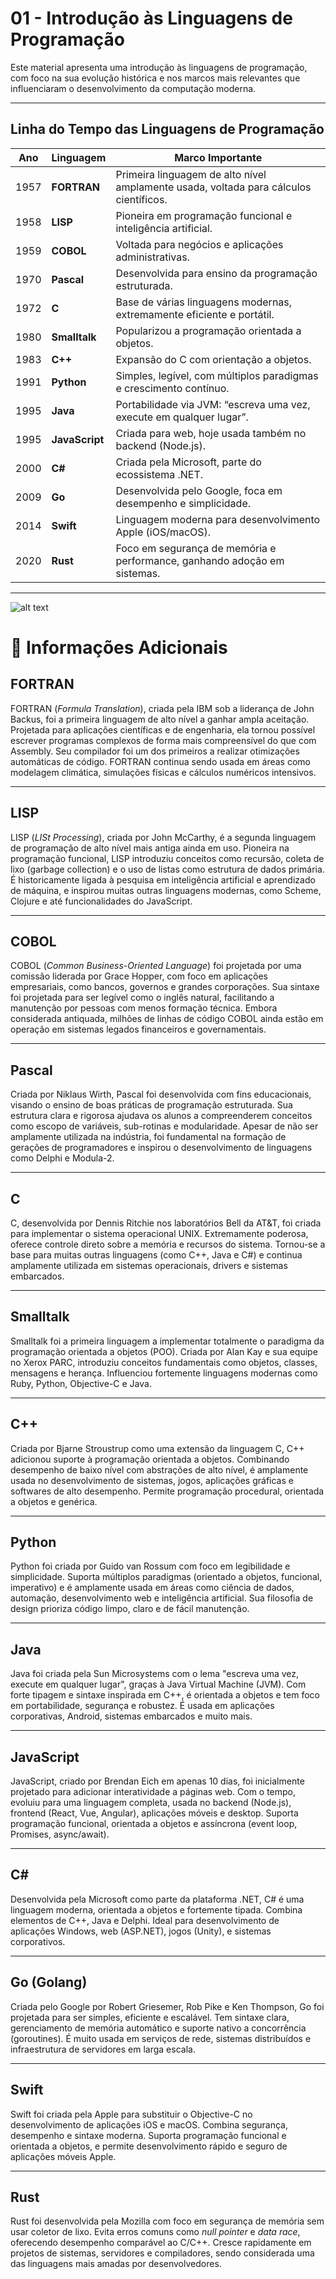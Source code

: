 # 01 - Introdução às Linguagens de Programação

Este material apresenta uma introdução às linguagens de programação, com foco na sua evolução histórica e nos marcos mais relevantes que influenciaram o desenvolvimento da computação moderna.

---

## Linha do Tempo das Linguagens de Programação

| Ano  | Linguagem      | Marco Importante                                                                      |
| ---- | -------------- | ------------------------------------------------------------------------------------- |
| 1957 | **FORTRAN**    | Primeira linguagem de alto nível amplamente usada, voltada para cálculos científicos. |
| 1958 | **LISP**       | Pioneira em programação funcional e inteligência artificial.                          |
| 1959 | **COBOL**      | Voltada para negócios e aplicações administrativas.                                   |
| 1970 | **Pascal**     | Desenvolvida para ensino da programação estruturada.                                  |
| 1972 | **C**          | Base de várias linguagens modernas, extremamente eficiente e portátil.                |
| 1980 | **Smalltalk**  | Popularizou a programação orientada a objetos.                                        |
| 1983 | **C++**        | Expansão do C com orientação a objetos.                                               |
| 1991 | **Python**     | Simples, legível, com múltiplos paradigmas e crescimento contínuo.                    |
| 1995 | **Java**       | Portabilidade via JVM: “escreva uma vez, execute em qualquer lugar”.                  |
| 1995 | **JavaScript** | Criada para web, hoje usada também no backend (Node.js).                              |
| 2000 | **C#**         | Criada pela Microsoft, parte do ecossistema .NET.                                     |
| 2009 | **Go**         | Desenvolvida pelo Google, foca em desempenho e simplicidade.                          |
| 2014 | **Swift**      | Linguagem moderna para desenvolvimento Apple (iOS/macOS).                             |
| 2020 | **Rust**       | Foco em segurança de memória e performance, ganhando adoção em sistemas.              |

---

![alt text](linguagens.png)

# 🔎 Informações Adicionais

## FORTRAN

FORTRAN (_Formula Translation_), criada pela IBM sob a liderança de John Backus, foi a primeira linguagem de alto nível a ganhar ampla aceitação. Projetada para aplicações científicas e de engenharia, ela tornou possível escrever programas complexos de forma mais compreensível do que com Assembly. Seu compilador foi um dos primeiros a realizar otimizações automáticas de código. FORTRAN continua sendo usada em áreas como modelagem climática, simulações físicas e cálculos numéricos intensivos.

---

## LISP

LISP (_LISt Processing_), criada por John McCarthy, é a segunda linguagem de programação de alto nível mais antiga ainda em uso. Pioneira na programação funcional, LISP introduziu conceitos como recursão, coleta de lixo (garbage collection) e o uso de listas como estrutura de dados primária. É historicamente ligada à pesquisa em inteligência artificial e aprendizado de máquina, e inspirou muitas outras linguagens modernas, como Scheme, Clojure e até funcionalidades do JavaScript.

---

## COBOL

COBOL (_Common Business-Oriented Language_) foi projetada por uma comissão liderada por Grace Hopper, com foco em aplicações empresariais, como bancos, governos e grandes corporações. Sua sintaxe foi projetada para ser legível como o inglês natural, facilitando a manutenção por pessoas com menos formação técnica. Embora considerada antiquada, milhões de linhas de código COBOL ainda estão em operação em sistemas legados financeiros e governamentais.

---

## Pascal

Criada por Niklaus Wirth, Pascal foi desenvolvida com fins educacionais, visando o ensino de boas práticas de programação estruturada. Sua estrutura clara e rigorosa ajudava os alunos a compreenderem conceitos como escopo de variáveis, sub-rotinas e modularidade. Apesar de não ser amplamente utilizada na indústria, foi fundamental na formação de gerações de programadores e inspirou o desenvolvimento de linguagens como Delphi e Modula-2.

---

## C

C, desenvolvida por Dennis Ritchie nos laboratórios Bell da AT&T, foi criada para implementar o sistema operacional UNIX. Extremamente poderosa, oferece controle direto sobre a memória e recursos do sistema. Tornou-se a base para muitas outras linguagens (como C++, Java e C#) e continua amplamente utilizada em sistemas operacionais, drivers e sistemas embarcados.

---

## Smalltalk

Smalltalk foi a primeira linguagem a implementar totalmente o paradigma da programação orientada a objetos (POO). Criada por Alan Kay e sua equipe no Xerox PARC, introduziu conceitos fundamentais como objetos, classes, mensagens e herança. Influenciou fortemente linguagens modernas como Ruby, Python, Objective-C e Java.

---

## C++

Criada por Bjarne Stroustrup como uma extensão da linguagem C, C++ adicionou suporte à programação orientada a objetos. Combinando desempenho de baixo nível com abstrações de alto nível, é amplamente usada no desenvolvimento de sistemas, jogos, aplicações gráficas e softwares de alto desempenho. Permite programação procedural, orientada a objetos e genérica.

---

## Python

Python foi criada por Guido van Rossum com foco em legibilidade e simplicidade. Suporta múltiplos paradigmas (orientado a objetos, funcional, imperativo) e é amplamente usada em áreas como ciência de dados, automação, desenvolvimento web e inteligência artificial. Sua filosofia de design prioriza código limpo, claro e de fácil manutenção.

---

## Java

Java foi criada pela Sun Microsystems com o lema "escreva uma vez, execute em qualquer lugar", graças à Java Virtual Machine (JVM). Com forte tipagem e sintaxe inspirada em C++, é orientada a objetos e tem foco em portabilidade, segurança e robustez. É usada em aplicações corporativas, Android, sistemas embarcados e muito mais.

---

## JavaScript

JavaScript, criado por Brendan Eich em apenas 10 dias, foi inicialmente projetado para adicionar interatividade a páginas web. Com o tempo, evoluiu para uma linguagem completa, usada no backend (Node.js), frontend (React, Vue, Angular), aplicações móveis e desktop. Suporta programação funcional, orientada a objetos e assíncrona (event loop, Promises, async/await).

---

## C#

Desenvolvida pela Microsoft como parte da plataforma .NET, C# é uma linguagem moderna, orientada a objetos e fortemente tipada. Combina elementos de C++, Java e Delphi. Ideal para desenvolvimento de aplicações Windows, web (ASP.NET), jogos (Unity), e sistemas corporativos.

---

## Go (Golang)

Criada pelo Google por Robert Griesemer, Rob Pike e Ken Thompson, Go foi projetada para ser simples, eficiente e escalável. Tem sintaxe clara, gerenciamento de memória automático e suporte nativo a concorrência (goroutines). É muito usada em serviços de rede, sistemas distribuídos e infraestrutura de servidores em larga escala.

---

## Swift

Swift foi criada pela Apple para substituir o Objective-C no desenvolvimento de aplicações iOS e macOS. Combina segurança, desempenho e sintaxe moderna. Suporta programação funcional e orientada a objetos, e permite desenvolvimento rápido e seguro de aplicações móveis Apple.

---

## Rust

Rust foi desenvolvida pela Mozilla com foco em segurança de memória sem usar coletor de lixo. Evita erros comuns como _null pointer_ e _data race_, oferecendo desempenho comparável ao C/C++. Cresce rapidamente em projetos de sistemas, servidores e compiladores, sendo considerada uma das linguagens mais amadas por desenvolvedores.
